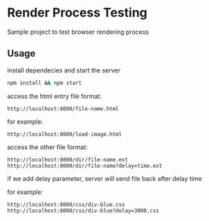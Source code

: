 # Render Process Testing

Sample project to test browser rendering process

## Usage

install dependecies and start the server

```bash
npm install && npm start
```

access the html entry file format:

```
http://localhost:8000/file-name.html
```

for example:

```
http://localhost:8000/load-image.html
```

access the other file format:

```
http://localhost:8000/dir/file-name.ext
http://localhost:8000/dir/file-name?delay=time.ext
```

if we add delay parameter, server will send file back after delay time

for example:

```
http://localhost:8000/css/div-blue.css
http://localhost:8000/css/div-blue?delay=3000.css
```
